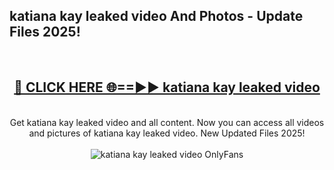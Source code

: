 <h2>katiana kay leaked video And Photos - Update Files 2025!</h2>
<br>
<div align="center">
<h2><a href="https://linkcuts.com/hfmhzwbr" rel="nofollow">🔴 CLICK HERE 🌐==►► katiana kay leaked video</a></h2>
<br>
Get katiana kay leaked video and all content. Now you can access all videos and pictures of katiana kay leaked video. New Updated Files 2025!
<br>
<br>
<a href="https://linkcuts.com/hfmhzwbr" rel="nofollow" data-target="animated-image.originalLink"><img src="https://i.ibb.co.com/WyWwxjT/player-gif2.gif" alt="katiana kay leaked video OnlyFans" style="max-width: 100%; display: inline-block;" data-target="animated-image.originalImage"></a>
</div>
<br>